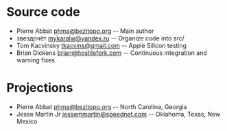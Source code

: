 # Source code
- Pierre Abbat <phma@bezitopo.org>
-- Main author
- звездочёт <mykaralw@yandex.ru>
-- Organize code into src/
- Tom Kacvinsky <tkacvins@gmail.com>
-- Apple Silicon testing
- Brian Dickens <brian@hostilefork.com>
-- Continuous integration and warning fixes

# Projections
- Pierre Abbat <phma@bezitopo.org>
-- North Carolina, Georgia
- Jesse Martin Jr <jessemmartin@speednet.com>
-- Oklahoma, Texas, New Mexico
